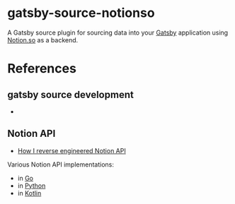 # gatsby-source-notionso

A Gatsby source plugin for sourcing data into your [Gatsby](https://www.gatsbyjs.org/) application using [Notion.so](https://www.notion.so) as a backend.

# References

## gatsby source development

* [](https://www.gatsbyjs.org/docs/pixabay-source-plugin-tutorial/)

## Notion API

* [How I reverse engineered Notion API](https://blog.kowalczyk.info/article/88aee8f43620471aa9dbcad28368174c/how-i-reverse-engineered-notion-api.html)

Various Notion API implementations:
 * in [Go](https://github.com/kjk/notionapi)
 * in [Python](https://github.com/jamalex/notion-py)
 * in [Kotlin](https://github.com/petersamokhin/knotion-api)
